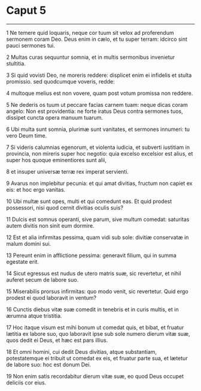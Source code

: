 # Caput 5

***

1 Ne temere quid loquaris, neque cor tuum sit velox ad proferendum sermonem coram Deo. Deus enim in cælo, et tu super terram: idcirco sint pauci sermones tui.

2 Multas curas sequuntur somnia, et in multis sermonibus invenietur stultitia.

3 Si quid vovisti Deo, ne moreris reddere: displicet enim ei infidelis et stulta promissio. sed quodcumque voveris, redde:

4 multoque melius est non vovere, quam post votum promissa non reddere.

5 Ne dederis os tuum ut peccare facias carnem tuam: neque dicas coram angelo: Non est providentia: ne forte iratus Deus contra sermones tuos, dissipet cuncta opera manuum tuarum.

6 Ubi multa sunt somnia, plurimæ sunt vanitates, et sermones innumeri: tu vero Deum time.

7 Si videris calumnias egenorum, et violenta iudicia, et subverti iustitiam in provincia, non mireris super hoc negotio: quia excelso excelsior est alius, et super hos quoque eminentiores sunt alii,

8 et insuper universæ terræ rex imperat servienti.

9 Avarus non implebitur pecunia: et qui amat divitias, fructum non capiet ex eis: et hoc ergo vanitas.

10 Ubi multæ sunt opes, multi et qui comedunt eas. Et quid prodest possessori, nisi quod cernit divitias oculis suis?

11 Dulcis est somnus operanti, sive parum, sive multum comedat: saturitas autem divitis non sinit eum dormire.

12 Est et alia infirmitas pessima, quam vidi sub sole: divitiæ conservatæ in malum domini sui.

13 Pereunt enim in afflictione pessima: generavit filium, qui in summa egestate erit.

14 Sicut egressus est nudus de utero matris suæ, sic revertetur, et nihil auferet secum de labore suo.

15 Miserabilis prorsus infirmitas: quo modo venit, sic revertetur. Quid ergo prodest ei quod laboravit in ventum?

16 Cunctis diebus vitæ suæ comedit in tenebris et in curis multis, et in ærumna atque tristitia.

17 Hoc itaque visum est mihi bonum ut comedat quis, et bibat, et fruatur lætitia ex labore suo, quo laboravit ipse sub sole numero dierum vitæ suæ, quos dedit ei Deus, et hæc est pars illius.

18 Et omni homini, cui dedit Deus divitias, atque substantiam, potestatemque ei tribuit ut comedat ex eis, et fruatur parte sua, et lætetur de labore suo: hoc est donum Dei.

19 Non enim satis recordabitur dierum vitæ suæ, eo quod Deus occupet deliciis cor eius.


